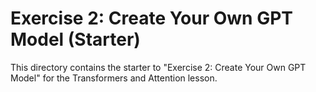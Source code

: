 # Exercise 2: Create Your Own GPT Model (Starter)

This directory contains the starter to "Exercise 2: Create Your Own GPT Model" for the Transformers and Attention lesson.